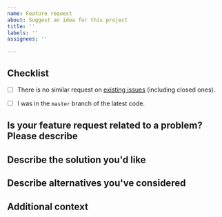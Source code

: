 ```yaml
---
name: Feature request
about: Suggest an idea for this project
title: ''
labels: ''
assignees: ''

---
```


<!-- NOTE: Please maintain all sections, otherwise the issue will be automatically closed :) -->

## Checklist

<!-- Please complete the following list of tasks, and then check it by changing the "[ ]" to "[x]" -->
- [ ] There is no similar request on [existing issues](https://github.com/brootware/kali-up/issues?q=is%3Aissue) (including closed ones).
- [ ] I was in the `master` branch of the latest code.


## Is your feature request related to a problem? Please describe

<!-- A clear and concise description of what the problem is. Ex. I'm always frustrated when [...] -->


## Describe the solution you'd like

<!-- A clear and concise description of what you want to happen. -->


## Describe alternatives you've considered

<!-- A clear and concise description of any alternative solutions or features you've considered. -->


## Additional context

<!-- Add any other context or screenshots about the feature request here. -->
